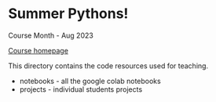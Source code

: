 # Summer Pythons!
Course Month - Aug 2023

[Course homepage](https://www.cyberdefendersprogram.com/cd-growthsector-python-academy/)

This directory contains the code resources used for teaching.

* notebooks - all the google colab notebooks
* projects - individual students projects
